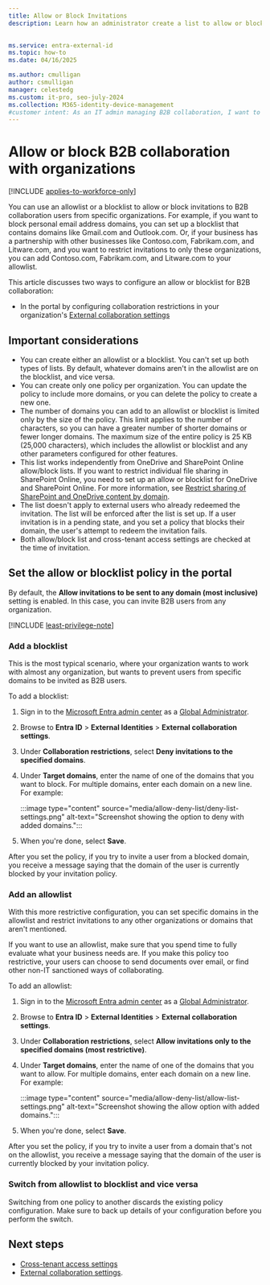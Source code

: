 ```yaml
---
title: Allow or Block Invitations
description: Learn how an administrator create a list to allow or block B2B collaboration with specific domains by using the Microsoft Entra admin center.

 
ms.service: entra-external-id
ms.topic: how-to
ms.date: 04/16/2025

ms.author: cmulligan
author: csmulligan
manager: celestedg
ms.custom: it-pro, seo-july-2024
ms.collection: M365-identity-device-management
#customer intent: As an IT admin managing B2B collaboration, I want to configure an allowlist or blocklist for specific organizations, so that I can control  where B2B invitations can be sent by users in my organization.
---
```


# Allow or block B2B collaboration with organizations

[!INCLUDE [applies-to-workforce-only](./includes/applies-to-workforce-only.md)]

You can use an allowlist or a blocklist to allow or block invitations to B2B collaboration users from specific organizations. For example, if you want to block personal email address domains, you can set up a blocklist that contains domains like Gmail.com and Outlook.com. Or, if your business has a partnership with other businesses like Contoso.com, Fabrikam.com, and Litware.com, and you want to restrict invitations to only these organizations, you can add Contoso.com, Fabrikam.com, and Litware.com to your allowlist. 

This article discusses two ways to configure an allow or blocklist for B2B collaboration:

- In the portal by configuring collaboration restrictions in your organization's [External collaboration settings](external-collaboration-settings-configure.md)

## Important considerations

- You can create either an allowlist or a blocklist. You can't set up both types of lists. By default, whatever domains aren't in the allowlist are on the blocklist, and vice versa. 
- You can create only one policy per organization. You can update the policy to include more domains, or you can delete the policy to create a new one. 
- The number of domains you can add to an allowlist or blocklist is limited only by the size of the policy. This limit applies to the number of characters, so you can have a greater number of shorter domains or fewer longer domains. The maximum size of the entire policy is 25 KB (25,000 characters), which includes the allowlist or blocklist and any other parameters configured for other features.
- This list works independently from OneDrive and SharePoint Online allow/block lists. If you want to restrict individual file sharing in SharePoint Online, you need to set up an allow or blocklist for OneDrive and SharePoint Online. For more information, see [Restrict sharing of SharePoint and OneDrive content by domain](https://support.office.com/article/restricted-domains-sharing-in-sharepoint-online-and-onedrive-for-business-5d7589cd-0997-4a00-a2ba-2320ec49c4e9).
- The list doesn't apply to external users who already redeemed the invitation. The list will be enforced after the list is set up. If a user invitation is in a pending state, and you set a policy that blocks their domain, the user's attempt to redeem the invitation fails.
- Both allow/block list and cross-tenant access settings are checked at the time of invitation.

## Set the allow or blocklist policy in the portal

By default, the **Allow invitations to be sent to any domain (most inclusive)** setting is enabled. In this case, you can invite B2B users from any organization.

[!INCLUDE [least-privilege-note](../includes/definitions/least-privilege-note.md)]

### Add a blocklist


This is the most typical scenario, where your organization wants to work with almost any organization, but wants to prevent users from specific domains to be invited as B2B users.

To add a blocklist:

1. Sign in to the [Microsoft Entra admin center](https://entra.microsoft.com) as a [Global Administrator](/entra/identity/role-based-access-control/permissions-reference#global-administrator).


1. Browse to **Entra ID** > **External Identities** > **External collaboration settings**.

1. Under **Collaboration restrictions**, select **Deny invitations to the specified domains**.

1. Under **Target domains**, enter the name of one of the domains that you want to block. For multiple domains, enter each domain on a new line. For example:

    :::image type="content" source="media/allow-deny-list/deny-list-settings.png" alt-text="Screenshot showing the option to deny with added domains.":::
 
1. When you're done, select **Save**.

After you set the policy, if you try to invite a user from a blocked domain, you receive a message saying that the domain of the user is currently blocked by your invitation policy.
 
### Add an allowlist

With this more restrictive configuration, you can set specific domains in the allowlist and restrict invitations to any other organizations or domains that aren't mentioned.

If you want to use an allowlist, make sure that you spend time to fully evaluate what your business needs are. If you make this policy too restrictive, your users can choose to send documents over email, or find other non-IT sanctioned ways of collaborating.


To add an allowlist:

1. Sign in to the [Microsoft Entra admin center](https://entra.microsoft.com) as a [Global Administrator](/entra/identity/role-based-access-control/permissions-reference#global-administrator).
1. Browse to **Entra ID** > **External Identities** > **External collaboration settings**.
4. Under **Collaboration restrictions**, select **Allow invitations only to the specified domains (most restrictive)**.
5. Under **Target domains**, enter the name of one of the domains that you want to allow. For multiple domains, enter each domain on a new line. For example:

    :::image type="content" source="media/allow-deny-list/allow-list-settings.png" alt-text="Screenshot showing the allow option with added domains.":::
 
6. When you're done, select **Save**.

After you set the policy, if you try to invite a user from a domain that's not on the allowlist, you receive a message saying that the domain of the user is currently blocked by your invitation policy.

### Switch from allowlist to blocklist and vice versa 

Switching from one policy to another discards the existing policy configuration. Make sure to back up details of your configuration before you perform the switch. 


## Next steps

- [Cross-tenant access settings](cross-tenant-access-settings-b2b-collaboration.yml)
- [External collaboration settings](external-collaboration-settings-configure.md).
